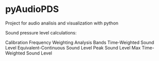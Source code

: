 # pyAudioPDS
Project for audio analisis and visualization with python

Sound pressure level calculations:

Calibration
Frequency Weighting
Analysis Bands
Time-Weighted Sound Level
Equivalent-Continuous Sound Level
Peak Sound Level
Max Time-Weighted Sound Level